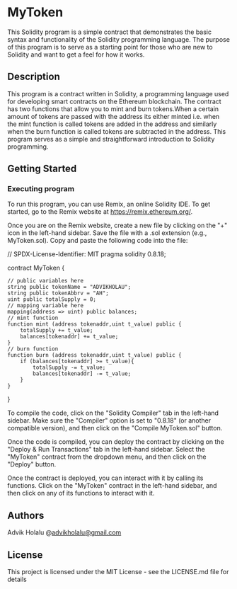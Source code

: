 # MyToken
This Solidity program is a simple contract that demonstrates the basic syntax and functionality of the Solidity programming language. The purpose of this program is to serve as a starting point for those who are new to Solidity and want to get a feel for how it works.

## Description
This program is a contract written in Solidity, a programming language used for developing smart contracts on the Ethereum blockchain. The contract has two functions that allow you to mint and burn tokens.When a certain amount of tokens are passed with the address its either minted i.e. when the mint function is called tokens are added in the address and similarly when the burn function is called tokens are subtracted in the address. This program serves as a simple and straightforward introduction to Solidity programming.

## Getting Started
### Executing program
To run this program, you can use Remix, an online Solidity IDE. To get started, go to the Remix website at https://remix.ethereum.org/.

Once you are on the Remix website, create a new file by clicking on the "+" icon in the left-hand sidebar. Save the file with a .sol extension (e.g., MyToken.sol). Copy and paste the following code into the file:

// SPDX-License-Identifier: MIT
pragma solidity 0.8.18;

contract MyToken {

    // public variables here
    string public tokenName = "ADVIKHOLAU";
    string public tokenAbbrv = "AH";
    uint public totalSupply = 0;
    // mapping variable here
    mapping(address => uint) public balances;
    // mint function
    function mint (address tokenaddr,uint t_value) public {
        totalSupply += t_value;
        balances[tokenaddr] += t_value;
    }
    // burn function
    function burn (address tokenaddr,uint t_value) public {
        if (balances[tokenaddr] >= t_value){
            totalSupply -= t_value;
            balances[tokenaddr] -= t_value;
        }
    }

}

To compile the code, click on the "Solidity Compiler" tab in the left-hand sidebar. Make sure the "Compiler" option is set to "0.8.18" (or another compatible version), and then click on the "Compile MyToken.sol" button.

Once the code is compiled, you can deploy the contract by clicking on the "Deploy & Run Transactions" tab in the left-hand sidebar. Select the "MyToken" contract from the dropdown menu, and then click on the "Deploy" button.

Once the contract is deployed, you can interact with it by calling its functions. Click on the "MyToken" contract in the left-hand sidebar, and then click on any of its functions to interact with it.

## Authors
Advik Holalu
@advikholalu@gmail.com

## License

This project is licensed under the MIT License - see the LICENSE.md file for details
